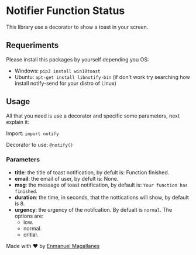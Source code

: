 # Notifier Function Status
This library use a decorator to show a toast in your screen.

## Requeriments

Please install this packages by yourself depending you OS:

- Windows: ```pip3 install win10toast```
- Ubuntu: ```apt-get install libnotify-bin``` (if don't work try searching how install notify-send for your distro of Linux)

## Usage

All that you need is use a decorator and specific some parameters, next explain it:

Import: `import notify`

Decorator to use: `@notify()`

### Parameters

- **title**: the title of toast notification, by defult is: Function finished.
- **email**: the email of user, by defult is: None.
- **msg**: the message of toast notification, by default is: `Your function has finished`.
- **duration**: the time, in seconds, that the nottications will show, by default is 8.
- **urgency**: the urgency of the notifcation. By defualt is `normal`. The options are:
  - low.
  - normal.
  - critial.

Made with ❤️ by [Enmanuel Magallanes](https://cardor.dev)
